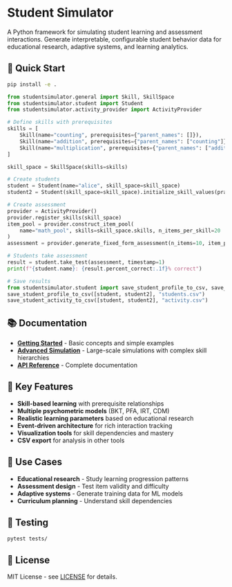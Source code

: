 # Student Simulator

A Python framework for simulating student learning and assessment interactions. Generate interpretable, configurable student behavior data for educational research, adaptive systems, and learning analytics.

## 🚀 Quick Start

```bash
pip install -e .
```

```python
from studentsimulator.general import Skill, SkillSpace
from studentsimulator.student import Student
from studentsimulator.activity_provider import ActivityProvider

# Define skills with prerequisites
skills = [
    Skill(name="counting", prerequisites={"parent_names": []}),
    Skill(name="addition", prerequisites={"parent_names": ["counting"]}),
    Skill(name="multiplication", prerequisites={"parent_names": ["addition"]})
]

skill_space = SkillSpace(skills=skills)

# Create students
student = Student(name="alice", skill_space=skill_space)
student2 = Student(skill_space=skill_space).initialize_skill_values(practice_count=[3, 10])

# Create assessment
provider = ActivityProvider()
provider.register_skills(skill_space)
item_pool = provider.construct_item_pool(
    name="math_pool", skills=skill_space.skills, n_items_per_skill=20
)
assessment = provider.generate_fixed_form_assessment(n_items=10, item_pool=item_pool, skills=skill_space)

# Students take assessment
result = student.take_test(assessment, timestamp=1)
print(f"{student.name}: {result.percent_correct:.1f}% correct")

# Save results
from studentsimulator.student import save_student_profile_to_csv, save_student_activity_to_csv
save_student_profile_to_csv([student, student2], "students.csv")
save_student_activity_to_csv([student, student2], "activity.csv")
```

## 📚 Documentation

- **[Getting Started](docs/getting-started.md)** - Basic concepts and simple examples
- **[Advanced Simulation](docs/advanced-simulation.md)** - Large-scale simulations with complex skill hierarchies
- **[API Reference](docs/)** - Complete documentation

## 🎯 Key Features

- **Skill-based learning** with prerequisite relationships
- **Multiple psychometric models** (BKT, PFA, IRT, CDM)
- **Realistic learning parameters** based on educational research
- **Event-driven architecture** for rich interaction tracking
- **Visualization tools** for skill dependencies and mastery
- **CSV export** for analysis in other tools

## 🔬 Use Cases

- **Educational research** - Study learning progression patterns
- **Assessment design** - Test item validity and difficulty
- **Adaptive systems** - Generate training data for ML models
- **Curriculum planning** - Understand skill dependencies

## 🧪 Testing

```bash
pytest tests/
```

## 📄 License

MIT License - see [LICENSE](LICENSE) for details.
